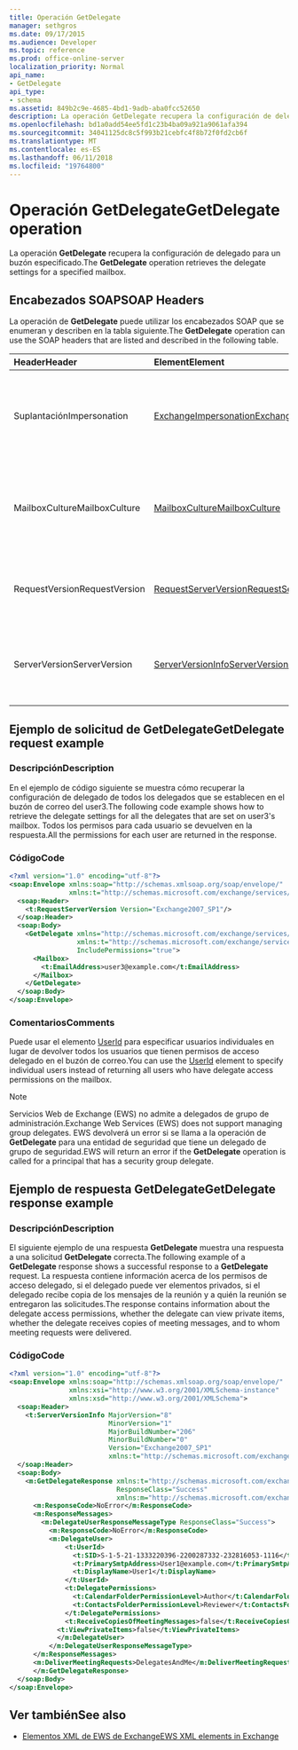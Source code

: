 ```yaml
---
title: Operación GetDelegate
manager: sethgros
ms.date: 09/17/2015
ms.audience: Developer
ms.topic: reference
ms.prod: office-online-server
localization_priority: Normal
api_name:
- GetDelegate
api_type:
- schema
ms.assetid: 849b2c9e-4685-4bd1-9adb-aba0fcc52650
description: La operación GetDelegate recupera la configuración de delegado para un buzón especificado.
ms.openlocfilehash: bd1a0add54ee5fd1c23b4ba09a921a9061afa394
ms.sourcegitcommit: 34041125dc8c5f993b21cebfc4f8b72f0fd2cb6f
ms.translationtype: MT
ms.contentlocale: es-ES
ms.lasthandoff: 06/11/2018
ms.locfileid: "19764800"
---
```

# <a name="getdelegate-operation"></a><span data-ttu-id="feb68-103">Operación GetDelegate</span><span class="sxs-lookup"><span data-stu-id="feb68-103">GetDelegate operation</span></span>

<span data-ttu-id="feb68-104">La operación **GetDelegate** recupera la configuración de delegado para un buzón especificado.</span><span class="sxs-lookup"><span data-stu-id="feb68-104">The **GetDelegate** operation retrieves the delegate settings for a specified mailbox.</span></span> 
  
## <a name="soap-headers"></a><span data-ttu-id="feb68-105">Encabezados SOAP</span><span class="sxs-lookup"><span data-stu-id="feb68-105">SOAP Headers</span></span>

<span data-ttu-id="feb68-106">La operación de **GetDelegate** puede utilizar los encabezados SOAP que se enumeran y describen en la tabla siguiente.</span><span class="sxs-lookup"><span data-stu-id="feb68-106">The **GetDelegate** operation can use the SOAP headers that are listed and described in the following table.</span></span> 
  
|<span data-ttu-id="feb68-107">**Header**</span><span class="sxs-lookup"><span data-stu-id="feb68-107">**Header**</span></span>|<span data-ttu-id="feb68-108">**Element**</span><span class="sxs-lookup"><span data-stu-id="feb68-108">**Element**</span></span>|<span data-ttu-id="feb68-109">**Descripción**</span><span class="sxs-lookup"><span data-stu-id="feb68-109">**Description**</span></span>|
|:-----|:-----|:-----|
|<span data-ttu-id="feb68-110">Suplantación</span><span class="sxs-lookup"><span data-stu-id="feb68-110">Impersonation</span></span>  <br/> |[<span data-ttu-id="feb68-111">ExchangeImpersonation</span><span class="sxs-lookup"><span data-stu-id="feb68-111">ExchangeImpersonation</span></span>](exchangeimpersonation.md) <br/> |<span data-ttu-id="feb68-112">Identifica el usuario que está realizando la suplantación de la aplicación cliente.</span><span class="sxs-lookup"><span data-stu-id="feb68-112">Identifies the user whom the client application is impersonating.</span></span>  <br/> |
|<span data-ttu-id="feb68-113">MailboxCulture</span><span class="sxs-lookup"><span data-stu-id="feb68-113">MailboxCulture</span></span>  <br/> |[<span data-ttu-id="feb68-114">MailboxCulture</span><span class="sxs-lookup"><span data-stu-id="feb68-114">MailboxCulture</span></span>](mailboxculture.md) <br/> |<span data-ttu-id="feb68-115">Identifica la referencia cultural de RFC3066 va a usar para tener acceso al buzón.</span><span class="sxs-lookup"><span data-stu-id="feb68-115">Identifies the RFC3066 culture to be used to access the mailbox.</span></span>  <br/> |
|<span data-ttu-id="feb68-116">RequestVersion</span><span class="sxs-lookup"><span data-stu-id="feb68-116">RequestVersion</span></span>  <br/> |[<span data-ttu-id="feb68-117">RequestServerVersion</span><span class="sxs-lookup"><span data-stu-id="feb68-117">RequestServerVersion</span></span>](requestserverversion.md) <br/> |<span data-ttu-id="feb68-118">Identifica la versión del esquema para la solicitud de la operación.</span><span class="sxs-lookup"><span data-stu-id="feb68-118">Identifies the schema version for the operation request.</span></span>  <br/> |
|<span data-ttu-id="feb68-119">ServerVersion</span><span class="sxs-lookup"><span data-stu-id="feb68-119">ServerVersion</span></span>  <br/> |[<span data-ttu-id="feb68-120">ServerVersionInfo</span><span class="sxs-lookup"><span data-stu-id="feb68-120">ServerVersionInfo</span></span>](serverversioninfo.md) <br/> |<span data-ttu-id="feb68-121">Identifica la versión del servidor que ha respondido a la solicitud.</span><span class="sxs-lookup"><span data-stu-id="feb68-121">Identifies the version of the server that responded to the request.</span></span>  <br/> |
   
## <a name="getdelegate-request-example"></a><span data-ttu-id="feb68-122">Ejemplo de solicitud de GetDelegate</span><span class="sxs-lookup"><span data-stu-id="feb68-122">GetDelegate request example</span></span>

### <a name="description"></a><span data-ttu-id="feb68-123">Descripción</span><span class="sxs-lookup"><span data-stu-id="feb68-123">Description</span></span>

<span data-ttu-id="feb68-124">En el ejemplo de código siguiente se muestra cómo recuperar la configuración de delegado de todos los delegados que se establecen en el buzón de correo del user3.</span><span class="sxs-lookup"><span data-stu-id="feb68-124">The following code example shows how to retrieve the delegate settings for all the delegates that are set on user3's mailbox.</span></span> <span data-ttu-id="feb68-125">Todos los permisos para cada usuario se devuelven en la respuesta.</span><span class="sxs-lookup"><span data-stu-id="feb68-125">All the permissions for each user are returned in the response.</span></span>
  
### <a name="code"></a><span data-ttu-id="feb68-126">Código</span><span class="sxs-lookup"><span data-stu-id="feb68-126">Code</span></span>

```XML
<?xml version="1.0" encoding="utf-8"?>
<soap:Envelope xmlns:soap="http://schemas.xmlsoap.org/soap/envelope/"
               xmlns:t="http://schemas.microsoft.com/exchange/services/2006/types">
  <soap:Header>
    <t:RequestServerVersion Version="Exchange2007_SP1"/>
  </soap:Header>
  <soap:Body>
    <GetDelegate xmlns="http://schemas.microsoft.com/exchange/services/2006/messages"
                 xmlns:t="http://schemas.microsoft.com/exchange/services/2006/types"
                 IncludePermissions="true">
      <Mailbox>
        <t:EmailAddress>user3@example.com</t:EmailAddress>
      </Mailbox>
    </GetDelegate>
  </soap:Body>
</soap:Envelope>
```

### <a name="comments"></a><span data-ttu-id="feb68-127">Comentarios</span><span class="sxs-lookup"><span data-stu-id="feb68-127">Comments</span></span>

<span data-ttu-id="feb68-128">Puede usar el elemento [UserId](userid.md) para especificar usuarios individuales en lugar de devolver todos los usuarios que tienen permisos de acceso delegado en el buzón de correo.</span><span class="sxs-lookup"><span data-stu-id="feb68-128">You can use the [UserId](userid.md) element to specify individual users instead of returning all users who have delegate access permissions on the mailbox.</span></span> 
  
> [!NOTE]
> <span data-ttu-id="feb68-129">Servicios Web de Exchange (EWS) no admite a delegados de grupo de administración.</span><span class="sxs-lookup"><span data-stu-id="feb68-129">Exchange Web Services (EWS) does not support managing group delegates.</span></span> <span data-ttu-id="feb68-130">EWS devolverá un error si se llama a la operación de **GetDelegate** para una entidad de seguridad que tiene un delegado de grupo de seguridad.</span><span class="sxs-lookup"><span data-stu-id="feb68-130">EWS will return an error if the **GetDelegate** operation is called for a principal that has a security group delegate.</span></span> 
  
## <a name="getdelegate-response-example"></a><span data-ttu-id="feb68-131">Ejemplo de respuesta GetDelegate</span><span class="sxs-lookup"><span data-stu-id="feb68-131">GetDelegate response example</span></span>

### <a name="description"></a><span data-ttu-id="feb68-132">Descripción</span><span class="sxs-lookup"><span data-stu-id="feb68-132">Description</span></span>

<span data-ttu-id="feb68-133">El siguiente ejemplo de una respuesta **GetDelegate** muestra una respuesta a una solicitud **GetDelegate** correcta.</span><span class="sxs-lookup"><span data-stu-id="feb68-133">The following example of a **GetDelegate** response shows a successful response to a **GetDelegate** request.</span></span> <span data-ttu-id="feb68-134">La respuesta contiene información acerca de los permisos de acceso delegado, si el delegado puede ver elementos privados, si el delegado recibe copia de los mensajes de la reunión y a quién la reunión se entregaron las solicitudes.</span><span class="sxs-lookup"><span data-stu-id="feb68-134">The response contains information about the delegate access permissions, whether the delegate can view private items, whether the delegate receives copies of meeting messages, and to whom meeting requests were delivered.</span></span> 
  
### <a name="code"></a><span data-ttu-id="feb68-135">Código</span><span class="sxs-lookup"><span data-stu-id="feb68-135">Code</span></span>

```XML
<?xml version="1.0" encoding="utf-8"?>
<soap:Envelope xmlns:soap="http://schemas.xmlsoap.org/soap/envelope/" 
               xmlns:xsi="http://www.w3.org/2001/XMLSchema-instance" 
               xmlns:xsd="http://www.w3.org/2001/XMLSchema">
  <soap:Header>
    <t:ServerVersionInfo MajorVersion="8" 
                         MinorVersion="1" 
                         MajorBuildNumber="206" 
                         MinorBuildNumber="0" 
                         Version="Exchange2007_SP1" 
                         xmlns:t="http://schemas.microsoft.com/exchange/services/2006/types" />
  </soap:Header>
  <soap:Body>
    <m:GetDelegateResponse xmlns:t="http://schemas.microsoft.com/exchange/services/2006/types" 
                           ResponseClass="Success" 
                           xmlns:m="http://schemas.microsoft.com/exchange/services/2006/messages">
      <m:ResponseCode>NoError</m:ResponseCode>
      <m:ResponseMessages>
        <m:DelegateUserResponseMessageType ResponseClass="Success">
          <m:ResponseCode>NoError</m:ResponseCode>
          <m:DelegateUser>
              <t:UserId>
                <t:SID>S-1-5-21-1333220396-2200287332-232816053-1116</t:SID>
                <t:PrimarySmtpAddress>User1@example.com</t:PrimarySmtpAddress>
                <t:DisplayName>User1</t:DisplayName>
              </t:UserId>
              <t:DelegatePermissions>
                <t:CalendarFolderPermissionLevel>Author</t:CalendarFolderPermissionLevel>
                <t:ContactsFolderPermissionLevel>Reviewer</t:ContactsFolderPermissionLevel>
              </t:DelegatePermissions>
              <t:ReceiveCopiesOfMeetingMessages>false</t:ReceiveCopiesOfMeetingMessages>
            <t:ViewPrivateItems>false</t:ViewPrivateItems>
            </m:DelegateUser>
          </m:DelegateUserResponseMessageType>
      </m:ResponseMessages>
      <m:DeliverMeetingRequests>DelegatesAndMe</m:DeliverMeetingRequests>
      </m:GetDelegateResponse>
  </soap:Body>
</soap:Envelope>
```

## <a name="see-also"></a><span data-ttu-id="feb68-136">Ver también</span><span class="sxs-lookup"><span data-stu-id="feb68-136">See also</span></span>



- [<span data-ttu-id="feb68-137">Elementos XML de EWS de Exchange</span><span class="sxs-lookup"><span data-stu-id="feb68-137">EWS XML elements in Exchange</span></span>](ews-xml-elements-in-exchange.md)

